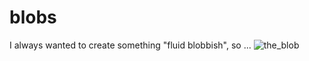 # blobs
I always wanted to create something "fluid blobbish", so ...
![the_blob](https://user-images.githubusercontent.com/48568104/160453860-9a594631-4426-411b-a704-65efc94e9c65.png)
